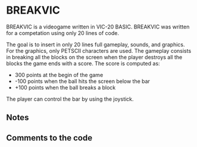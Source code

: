 BREAKVIC
============
BREAKVIC is a videogame written in VIC-20 BASIC. BREAKVIC was written for a competation using only 20 lines of code.

The goal is to insert in only 20 lines full gameplay, sounds, and graphics.
For the graphics, only PETSCII characters are used. The gameplay consists in breaking all the blocks on the screen when the player destroys all the blocks the game ends with a score.
The score is computed as:
* 300 points at the begin of the game
* -100 points when the ball hits the screen below the bar
* +100 points when the ball breaks a block

The player can control the bar by using the joystick.

Notes
--------

Comments to the code
-----------------------